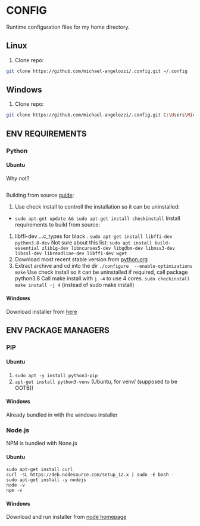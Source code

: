 # CONFIG
Runtime configuration files for my home directory.

## Linux
1. Clone repo:
```bash
git clone https://github.com/michael-angelozzi/.config.git ~/.config
```

## Windows
1. Clone repo:
```bash
git clone https://github.com/michael-angelozzi/.config.git C:\Users\Michael\.config
```

## ENV REQUIREMENTS
### Python 
#### Ubuntu
Why not?
```sudo apt install python3.8
```

Building from source [guide](https://linuxize.com/post/how-to-install-python-3-8-on-ubuntu-18-04/):
1. Use check install to controll the installation so it can be uninstalled:
  - `sudo apt-get update && sudo apt-get install checkinstall`
Install requirements to build from source:
1. libffi-dev ...c_types for black
. `sudo apt-get install libffi-dev python3.8-dev`
Not sure about this list: `sudo apt install build-essential zlib1g-dev libncurses5-dev libgdbm-dev libnss3-dev libssl-dev libreadline-dev libffi-dev wget`
1. Download most recent stable version from [python.org](https://www.python.org/download/other/)
2. Extract archive and cd into the dir
`./configure  --enable-optimizations`
`make`
Use check install so it can be uninstalled if required, call package python3.8
Call make install with `j -4` to use 4 cores.
`sudo checkinstall make install -j 4` (instead of sudo make install)
#### Windows
Download installer from [here](https://www.python.org/downloads/windows/)

## ENV PACKAGE MANAGERS

### PIP
#### Ubuntu
1. `sudo apt -y install python3-pip`
2. `apt-get install python3-venv` (Ubuntu, for venv/ (supposed to be OOTB))
#### Windows
Already bundled in with the windows installer

### Node.js
NPM is bundled with None.js
#### Ubuntu
```
sudo apt-get install curl
curl -sL https://deb.nodesource.com/setup_12.x | sudo -E bash -
sudo apt-get install -y nodejs
node -v
npm -v
```
#### Windows
Download and run installer from [node homepage](https://nodejs.org/en/)


